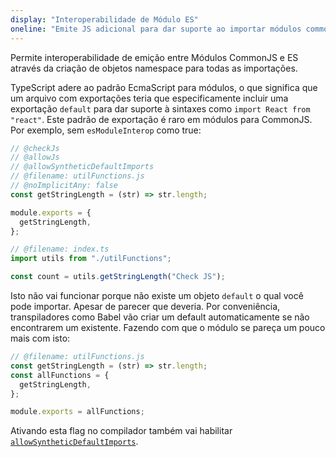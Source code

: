 ```yaml
---
display: "Interoperabilidade de Módulo ES"
oneline: "Emite JS adicional para dar suporte ao importar módulos commonjs"
---
```


Permite interoperabilidade de emição entre Módulos CommonJS e ES através da criação de objetos namespace para todas as importações.

TypeScript adere ao padrão EcmaScript para módulos, o que significa que um arquivo com exportações teria que especificamente
incluir uma exportação `default` para dar suporte à sintaxes como `import React from "react"`.
Este padrão de exportação é raro em módulos para CommonJS. Por exemplo, sem `esModuleInterop` como true:

```ts twoslash
// @checkJs
// @allowJs
// @allowSyntheticDefaultImports
// @filename: utilFunctions.js
// @noImplicitAny: false
const getStringLength = (str) => str.length;

module.exports = {
  getStringLength,
};

// @filename: index.ts
import utils from "./utilFunctions";

const count = utils.getStringLength("Check JS");
```

Isto não vai funcionar porque não existe um objeto `default` o qual você pode importar. Apesar de parecer que deveria.
Por conveniência, transpiladores como Babel vão criar um default automaticamente se não encontrarem um existente. Fazendo com que o módulo se pareça um pouco mais com isto:

```js
// @filename: utilFunctions.js
const getStringLength = (str) => str.length;
const allFunctions = {
  getStringLength,
};

module.exports = allFunctions;
```

Ativando esta flag no compilador também vai habilitar [`allowSyntheticDefaultImports`](#allowSyntheticDefaultImports).
